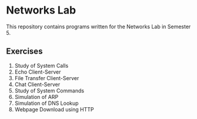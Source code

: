 # Networks Lab
This repository contains programs written for the Networks Lab in Semester 5. <br>
## Exercises
1. Study of System Calls <br>
2. Echo Client-Server <br>
3. File Transfer Client-Server <br>
4. Chat Client-Server <br>
5. Study of System Commands <br>
6. Simulation of ARP <br>
7. Simulation of DNS Lookup <br>
8. Webpage Download using HTTP <br>
